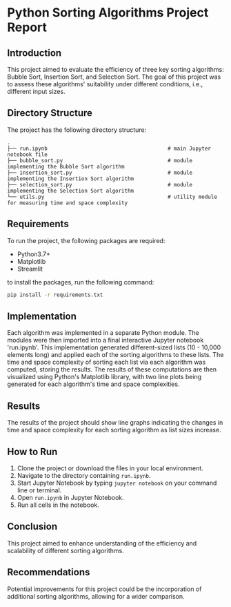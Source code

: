 # Python Sorting Algorithms Project Report

## Introduction
This project aimed to evaluate the efficiency of three key sorting algorithms: Bubble Sort, Insertion Sort, and Selection Sort. The goal of this project was to assess these algorithms' suitability under different conditions, i.e., different input sizes.

## Directory Structure
The project has the following directory structure:

```
.
├── run.ipynb                                       # main Jupyter notebook file
├── bubble_sort.py                                  # module implementing the Bubble Sort algorithm
├── insertion_sort.py                               # module implementing the Insertion Sort algorithm
├── selection_sort.py                               # module implementing the Selection Sort algorithm
└── utils.py                                        # utility module for measuring time and space complexity
```

## Requirements
To run the project, the following packages are required:

- Python3.7+
- Matplotlib
- Streamlit

to install the packages, run the following command:

```bash
pip install -r requirements.txt
```

## Implementation
Each algorithm was implemented in a separate Python module. The modules were then imported into a final interactive Jupyter notebook 'run.ipynb'. This implementation generated different-sized lists (10 - 10,000 elements long) and applied each of the sorting algorithms to these lists. The time and space complexity of sorting each list via each algorithm was computed, storing the results. The results of these computations are then visualized using Python's Matplotlib library, with two line plots being generated for each algorithm's time and space complexities.

## Results
The results of the project should show line graphs indicating the changes in time and space complexity for each sorting algorithm as list sizes increase.

## How to Run
1. Clone the project or download the files in your local environment.
2. Navigate to the directory containing `run.ipynb`.
3. Start Jupyter Notebook by typing `jupyter notebook` on your command line or terminal.
4. Open `run.ipynb` in Jupyter Notebook.
5. Run all cells in the notebook.

## Conclusion
This project aimed to enhance understanding of the efficiency and scalability of different sorting algorithms. 

## Recommendations
Potential improvements for this project could be the incorporation of additional sorting algorithms, allowing for a wider comparison. 
